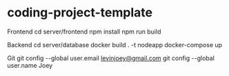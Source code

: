 # coding-project-template
Frontend
cd server/frontend
npm install
npm run build

Backend
cd server/database
docker build . -t nodeapp
docker-compose up

Git
git config --global user.email levinjoey@gmail.com
git config --global user.name Joey
